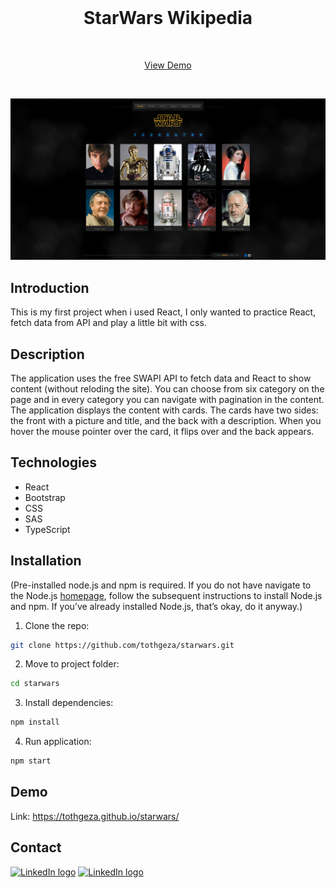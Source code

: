 <!-- ABOUT THE PROJECT -->
<br />
<p align="center">

  <h1 align="center">StarWars Wikipedia</h2>
  <br />
  <p align="center">
    <a href="https://tothgeza.github.io/starwars/">View Demo</a>
  </p>
  <br />
</p>

[![Reaction Test][product-screenshot]](https://example.com)

## Introduction

This is my first project when i used React, I only wanted to practice React, fetch data from API and play a little bit with css.

## Description

The application uses the free SWAPI API to fetch data and React to show content (without reloding the site). You can choose from six category on the page and in every category you can navigate with pagination in the content. The application displays the content with cards. The cards have two sides: the front with a picture and title, and the back with a description. When you hover the mouse pointer over the card, it flips over and the back appears.

## Technologies

* React
* Bootstrap
* CSS
* SAS
* TypeScript

## Installation

(Pre-installed node.js and npm is required. If you do not have navigate to the Node.js <a href="https://nodejs.org/en/">homepage</a>, follow the subsequent instructions to install Node.js and npm. If you’ve already installed Node.js, that’s okay, do it anyway.)

1. Clone the repo:
```bash
git clone https://github.com/tothgeza/starwars.git
```
2. Move to project folder:
```bash
cd starwars
```
3. Install dependencies:
```bash
npm install
```
4. Run application:
```bash
npm start
```

## Demo

Link: https://tothgeza.github.io/starwars/

## Contact

[<img src="https://img.shields.io/badge/Linkedin-white?style=flat&logo=linkedin&labelColor=blue" alt="LinkedIn logo" title="LinkedIn" height="25" />](https://www.linkedin.com/in/gezatoth)
[<img src="https://img.shields.io/badge/Gmail-white?style=flat&logo=gmail&labelColor=white" alt="LinkedIn logo" title="LinkedIn" height="25" />](mailto:toth.geza.0425@gmail.com)

[product-screenshot]: src/img/screenshot.png